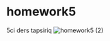 # homework5
5ci ders tapsiriq
![homework5 (2)](https://github.com/jfrlysona/homework-5/assets/95244422/c5b81d90-cec6-4237-83a5-a8cdc3ca13c7)

